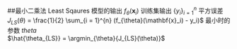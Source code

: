##最小二乘法 Least Sqaures
模型的输出
$f_{\theta}(\mathbf{x}_i)$
训练集输出 
$\{ y_i\}_{i=1}^n$
平方误差
$J_{LS}(\theta)$ = \frac{1}{2} \sum_{i = 1}^{n} (f_{\theta}(\mathbf{x}_i) - y_i)$
最小时的参数 $theta$  
$\hat{\theta_{LS}} = \argmin_{\theta}{J_{LS}(\theta)}$

